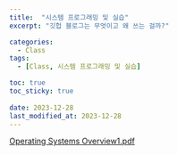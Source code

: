 ```yaml
---
title:  "시스템 프로그래밍 및 실습"
excerpt: "깃헙 블로그는 무엇이고 왜 쓰는 걸까?"

categories:
  - Class
tags:
  - [Class, 시스템 프로그래밍 및 실습]

toc: true
toc_sticky: true
 
date: 2023-12-28
last_modified_at: 2023-12-28
---
```

[Operating Systems Overview1.pdf](https://github.com/PUPAO/PUPAO.github.io/files/13795256/Operating.Systems.Overview1.pdf)
